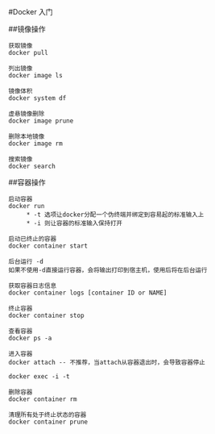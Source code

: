 #Docker 入门


##镜像操作
	
	获取镜像
	docker pull 
	
	列出镜像
	docker image ls
	
	镜像体积
	docker system df
	
	虚悬镜像删除
	docker image prune
	
	删除本地镜像
	docker image rm
	
	搜索镜像
	docker search 
	

##容器操作

	启动容器
	docker run 
		 * -t 选项让docker分配一个伪终端并绑定到容易起的标准输入上
		 * -i 则让容器的标准输入保持打开
	
	启动已终止的容器
	docker container start
	
	后台运行 -d 
	如果不使用-d直接运行容器，会将输出打印到宿主机，使用后将在后台运行
	
	获取容器日志信息
	docker container logs [container ID or NAME]
	
	终止容器
	docker container stop
	
	查看容器
	docker ps -a
	
	进入容器
	docker attach -- 不推荐，当attach从容器退出时，会导致容器停止
	
	docker exec -i -t
	
	删除容器
	docker container rm
	
	清理所有处于终止状态的容器
	docker container prune
	
	